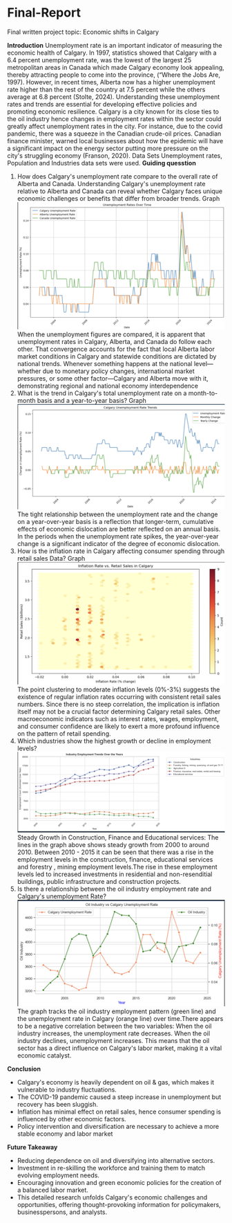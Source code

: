 # Final-Report
Final written project topic: Economic shifts in Calgary

**Introduction**
Unemployment rate is an important indicator of measuring the economic health of Calgary. In 1997, statistics showed that Calgary with a 6.4 percent unemployment rate, was the lowest of the largest 25 metropolitan areas in Canada which made Calgary economy look appealing, thereby attracting people to come into the province, (“Where the Jobs Are, 1997). However, in recent times, Alberta now has a higher unemployment rate higher than the rest of the country at 7.5 percent while the others average at 6.8 percent (Stolte, 2024). Understanding these unemployment rates and trends are essential for developing effective policies and promoting economic resilience. Calgary is a city known for its close ties to the oil industry hence changes in employment rates within the sector could greatly affect unemployment rates in the city. For instance, due to the covid pandemic, there was a squeeze in the Canadian crude-oil prices. Canadian finance minister, warned local businesses about how the epidemic will have a significant impact on the energy sector putting more pressure on the city's struggling economy (Franson, 2020).
Data Sets
Unemployment rates, Population and Industries data sets were used.
**Guiding quesstion** 
1. How does Calgary's unemployment rate compare to the overall rate of Alberta and Canada. Understanding Calgary's unemployment rate relative to Alberta and Canada can reveal whether Calgary faces unique economic challenges or benefits that differ from broader trends.
   Graph
   ![My Image](my_folder/trends_unemployment.png)
   When the unemployment figures are compared, it is apparent that unemployment rates in Calgary, Alberta, and Canada do follow each other. That convergence accounts for the fact that local Alberta labor market conditions in Calgary and statewide conditions are dictated by national trends. Whenever something happens at the national level—whether due to monetary policy changes, international market pressures, or some other factor—Calgary and Alberta move with it, demonstrating regional and national economy interdependence
2. What is the trend in Calgary's total unemployment rate on a month-to-month basis and a year-to-year basis?
   Graph
   ![My Image](my_folder/year_monthly_calgary.png)
   The tight relationship between the unemployment rate and the change on a year-over-year basis is a reflection that longer-term, cumulative effects of economic dislocation are better reflected on an annual basis. In the periods when the unemployment rate spikes, the year-over-year change is a significant indicator of the degree of economic dislocation.
3. How is the inflation rate in Calgary affecting consumer spending through retail sales Data?
Graph
 ![My Image](my_folder/retail_sales.png)
The point clustering to moderate inflation levels (0%-3%) suggests the existence of regular inflation rates occurring with consistent retail sales numbers. Since there is no steep correlation, the implication is inflation itself may not be a crucial factor determining Calgary retail sales. Other macroeconomic indicators such as interest rates, wages, employment, and consumer confidence are likely to exert a more profound influence on the pattern of retail spending.
4. Which industries show the highest growth or decline in employment levels?
  ![My Image](my_folder/industries.png)
Steady Growth in Construction, Finance and Educational services:
The lines in the graph above shows steady growth from 2000 to around 2010. Between 2010 - 2015 it can be seen that there was a rise in the employment levels in the construction, finance, educational services and forestry , mining employment levels.The rise in these employment levels led to increased investments in residential and non-resenditial buildings, public infrastructure and construction projects.
5. Is there a relationship between the oil industry employment rate and Calgary's unemployment Rate?
 ![My Image](my_folder/oil_unemployment.png)
The graph tracks the oil industry employment pattern (green line) and the unemployment rate in Calgary (orange line) over time.There appears to be a negative correlation between the two variables: When the oil industry increases, the unemployment rate decreases.
When the oil industry declines, unemployment increases. This means that the oil sector has a direct influence on Calgary's labor market, making it a vital economic catalyst.

**Conclusion**
* Calgary's economy is heavily dependent on oil & gas, which makes it vulnerable to industry fluctuations.
* The COVID-19 pandemic caused a steep increase in unemployment but recovery has been sluggish.
* Inflation has minimal effect on retail sales, hence consumer spending is influenced by other economic factors.
* Policy intervention and diversification are necessary to achieve a more stable economy and labor market

**Future Takeaway**
* Reducing dependence on oil and diversifying into alternative sectors.
* Investment in re-skilling the workforce and training them to match evolving employment needs.
* Encouraging innovation and green economic policies for the creation of a balanced labor market.
* This detailed research unfolds Calgary's economic challenges and opportunities, offering thought-provoking information for policymakers, businesspersons, and analysts.

  
   
   





